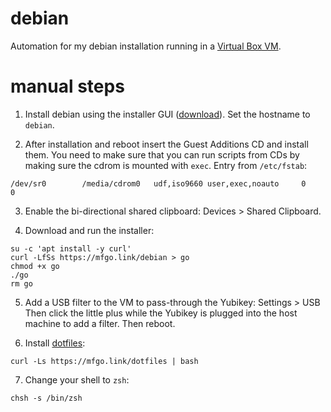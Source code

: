 # debian

Automation for my debian installation running in a
[Virtual Box VM](https://www.virtualbox.org).

# manual steps

1. Install debian using the installer GUI
([download](https://www.debian.org/distrib/netinst#smallcd)). Set the hostname
to `debian`.

2. After installation and reboot insert the Guest Additions CD and install
them. You need to make sure that you can run scripts from CDs by making sure
the cdrom is mounted with `exec`. Entry from `/etc/fstab`:

```
/dev/sr0        /media/cdrom0   udf,iso9660 user,exec,noauto     0       0
```

3. Enable the bi-directional shared clipboard: Devices > Shared Clipboard.

4. Download and run the installer:

```shell
su -c 'apt install -y curl'
curl -LfSs https://mfgo.link/debian > go
chmod +x go
./go
rm go
```

5. Add a USB filter to the VM to pass-through the Yubikey: Settings > USB
Then click the little plus while the Yubikey is plugged into the host machine
to add a filter. Then reboot.

6. Install [dotfiles](https://github.com/mfinelli/dotfiles):

```shell
curl -Ls https://mfgo.link/dotfiles | bash
```

7. Change your shell to `zsh`:

```shell
chsh -s /bin/zsh
```
